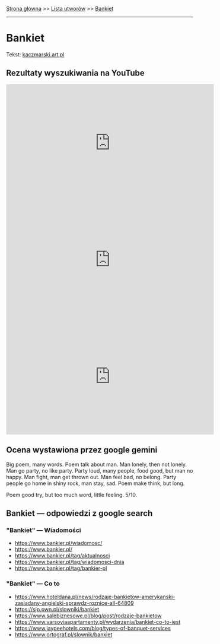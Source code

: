 [Strona główna](../index.md) >> [Lista utworów](../list.md) >> [Bankiet](71.md)

---

# Bankiet

Tekst: [kaczmarski.art.pl](https://www.kaczmarski.art.pl/tworczosc/wiersze/bankiet/)

## Rezultaty wyszukiwania na YouTube

<iframe width="560" height="315" src="https://www.youtube.com/embed/r1DcR6fjmvc?si=IdontcarewhotheIRSsendsImnotpayingtaxes" title="YouTube video player" frameborder="0" allow="accelerometer; autoplay; clipboard-write; encrypted-media; gyroscope; picture-in-picture; web-share" referrerpolicy="strict-origin-when-cross-origin" allowfullscreen></iframe>

<iframe width="560" height="315" src="https://www.youtube.com/embed/bPnCjfIwtd4?si=IdontcarewhotheIRSsendsImnotpayingtaxes" title="YouTube video player" frameborder="0" allow="accelerometer; autoplay; clipboard-write; encrypted-media; gyroscope; picture-in-picture; web-share" referrerpolicy="strict-origin-when-cross-origin" allowfullscreen></iframe>

<iframe width="560" height="315" src="https://www.youtube.com/embed/eoIH0B8Rg4A?si=IdontcarewhotheIRSsendsImnotpayingtaxes" title="YouTube video player" frameborder="0" allow="accelerometer; autoplay; clipboard-write; encrypted-media; gyroscope; picture-in-picture; web-share" referrerpolicy="strict-origin-when-cross-origin" allowfullscreen></iframe>

## Ocena wystawiona przez google gemini

Big poem, many words. Poem talk about man. Man lonely, then not lonely. Man go party, no like party. Party loud, many people, food good, but man no happy. Man fight, man get thrown out. Man feel bad, no belong. Party people go home in shiny rock, man stay, sad. Poem make think, but long. 

Poem good try, but too much word, little feeling. 5/10.


## Bankiet — odpowiedzi z google search

### "Bankiet" — Wiadomości

- <https://www.bankier.pl/wiadomosc/>
- <https://www.bankier.pl/>
- <https://www.bankier.pl/tag/aktualnosci>
- <https://www.bankier.pl/tag/wiadomosci-dnia>
- <https://www.bankier.pl/tag/bankier-pl>

### "Bankiet" — Co to

- <https://www.hoteldana.pl/news/rodzaje-bankietow-amerykanski-zasiadany-angielski-sprawdz-roznice-all-64809>
- <https://sjp.pwn.pl/slowniki/bankiet>
- <https://www.salebiznesowe.pl/blog/post/rodzaje-bankietow>
- <https://www.varsoviaapartamenty.pl/wydarzenia/bankiet-co-to-jest>
- <https://www.jaypeehotels.com/blog/types-of-banquet-services>
- <https://www.ortograf.pl/slownik/bankiet>

